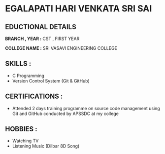 # EGALAPATI HARI VENKATA SRI SAI

## EDUCTIONAL DETAILS

**BRANCH , YEAR :** CST , FIRST YEAR

**COLLEGE NAME :** SRI VASAVI ENGINEERING COLLEGE

## SKILLS :
 
- C Programming
- Version Control System (Git & GitHub)

## CERTIFICATIONS :

- Attended 2 days training programme on source code management using Git and GitHub conducted by APSSDC at my college

## HOBBIES :

- Watching TV
- Listening Music (Dilbar 8D Song)
